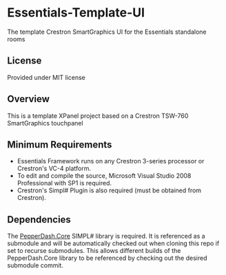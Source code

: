 # Essentials-Template-UI
The template Crestron SmartGraphics UI for the Essentials standalone rooms

## License
Provided under MIT license

## Overview
This is a template XPanel project based on a Crestron TSW-760 SmartGraphics touchpanel 

## Minimum Requirements
- Essentials Framework runs on any Crestron 3-series processor or Crestron's VC-4 platform.
- To edit and compile the source, Microsoft Visual Studio 2008 Professional with SP1 is required.
- Crestron's Simpl# Plugin is also required (must be obtained from Crestron).

## Dependencies

The [PepperDash.Core](https://github.com/PepperDash/PepperDashCore) SIMPL# library is required.  It is referenced as a submodule and will be automatically checked out when cloning this repo if set to recurse submodules.  This allows different builds of the PepperDash.Core library to be referenced by checking out the desired submodule commit.